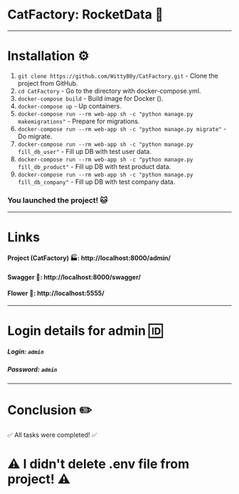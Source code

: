 # CatFactory: RocketData 🚀
___
# Installation ⚙️

1. `git clone https://github.com/WittyB0y/CatFactory.git` - Clone the project from GitHub.
2. `cd CatFactory` - Go to the directory with docker-compose.yml.
3. `docker-compose build` - Build image for Docker ().
4. `docker-compose up` - Up containers.
5. `docker-compose run --rm web-app sh -c "python manage.py makemigrations"` - Prepare for migrations.
6. `docker-compose run --rm web-app sh -c "python manage.py migrate"` - Do migrate.
7. `docker-compose run --rm web-app sh -c "python manage.py fill_db_user"` - Fill up DB with test user data.
8. `docker-compose run --rm web-app sh -c "python manage.py fill_db_product"` - Fill up DB with test product data.
9. `docker-compose run --rm web-app sh -c "python manage.py fill_db_company"` - Fill up DB with test company data.

### You launched the project! 🐱‍

---
# Links 

#### Project (CatFactory) 🏭: http://localhost:8000/admin/ 
#### Swagger 📖: http://localhost:8000/swagger/
#### Flower 🌼: http://localhost:5555/

---
# Login details for admin 🆔
##### Login: `admin`
##### Password: `admin`

---
# Conclusion ✏️

✅ All tasks were completed! ✅

# ⚠️ I didn't delete .env file from project! ⚠️